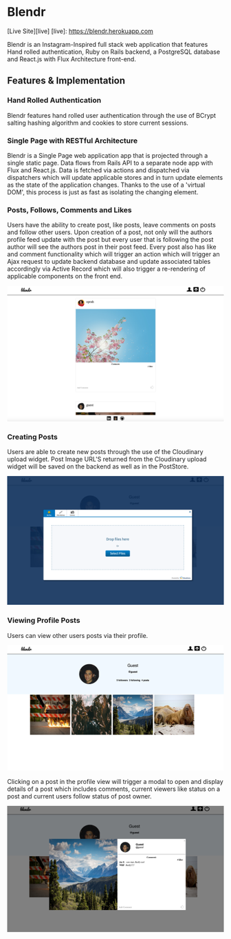 # Blendr

[Live Site][live]
[live]: https://blendr.herokuapp.com

Blendr is an Instagram-Inspired full stack web application that features Hand rolled authentication, Ruby on Rails backend, a PostgreSQL database and React.js with Flux Architecture front-end.

## Features & Implementation

### Hand Rolled Authentication

Blendr features hand rolled user authentication through the use of BCrypt salting hashing algorithm and cookies to store current sessions.

### Single Page with RESTful Architecture

Blendr is a Single Page web application app that is projected through a single static page. Data flows from Rails API to a separate node app with Flux and React.js.
Data is fetched via actions and dispatched via dispatchers which will update applicable stores and in turn update elements as the state of the application changes.  Thanks to the use of a
'virtual DOM', this process is just as fast as isolating the changing element.


### Posts, Follows, Comments and Likes

Users have the ability to create post, like posts, leave comments on posts and follow other users. Upon creation of a post, not only will the authors profile feed update with the post but every user that is following the post author will see the authors post in their post feed. Every
post also has like and comment functionality which will trigger an action which will trigger an Ajax request to update backend database and update associated tables accordingly via Active Record which will also trigger a
re-rendering of applicable components on the front end.

[general-view]: ./app/assets/images/feed-view.png
![general-view]

### Creating Posts

Users are able to create new posts through the use of the Cloudinary upload widget. Post Image URL'S returned from the Cloudinary upload widget will be saved on the backend as well as in the PostStore.

[post-creation-view]: ./app/assets/images/cloudinary-view.png
![post-creation-view]


### Viewing Profile Posts

Users can view other users posts via their profile.

[profile-view]: ./app/assets/images/profile-view.png
![profile-view]

Clicking on a post in the profile view will trigger a modal to open and display details of a post which includes comments, current viewers like status on a post and current users follow status of post owner.

[modal-view]: ./app/assets/images/modal-view.png
![modal-view]
